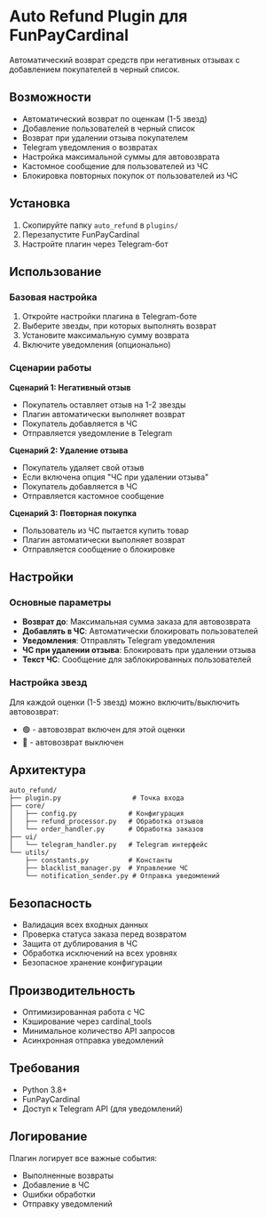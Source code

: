 # Auto Refund Plugin для FunPayCardinal

Автоматический возврат средств при негативных отзывах с добавлением покупателей в черный список.

## Возможности

- Автоматический возврат по оценкам (1-5 звезд)
- Добавление пользователей в черный список
- Возврат при удалении отзыва покупателем
- Telegram уведомления о возвратах
- Настройка максимальной суммы для автовозврата
- Кастомное сообщение для пользователей из ЧС
- Блокировка повторных покупок от пользователей из ЧС

## Установка

1. Скопируйте папку `auto_refund` в `plugins/`
2. Перезапустите FunPayCardinal
3. Настройте плагин через Telegram-бот

## Использование

### Базовая настройка

1. Откройте настройки плагина в Telegram-боте
2. Выберите звезды, при которых выполнять возврат
3. Установите максимальную сумму возврата
4. Включите уведомления (опционально)

### Сценарии работы

**Сценарий 1: Негативный отзыв**
- Покупатель оставляет отзыв на 1-2 звезды
- Плагин автоматически выполняет возврат
- Покупатель добавляется в ЧС
- Отправляется уведомление в Telegram

**Сценарий 2: Удаление отзыва**
- Покупатель удаляет свой отзыв
- Если включена опция "ЧС при удалении отзыва"
- Покупатель добавляется в ЧС
- Отправляется кастомное сообщение

**Сценарий 3: Повторная покупка**
- Пользователь из ЧС пытается купить товар
- Плагин автоматически выполняет возврат
- Отправляется сообщение о блокировке

## Настройки

### Основные параметры

- **Возврат до**: Максимальная сумма заказа для автовозврата
- **Добавлять в ЧС**: Автоматически блокировать пользователей
- **Уведомления**: Отправлять Telegram уведомления
- **ЧС при удалении отзыва**: Блокировать при удалении отзыва
- **Текст ЧС**: Сообщение для заблокированных пользователей

### Настройка звезд

Для каждой оценки (1-5 звезд) можно включить/выключить автовозврат:
- 🟢 - автовозврат включен для этой оценки
- 🔴 - автовозврат выключен

## Архитектура
```
auto_refund/
├── plugin.py                  # Точка входа
├── core/
│   ├── config.py             # Конфигурация
│   ├── refund_processor.py   # Обработка отзывов
│   └── order_handler.py      # Обработка заказов
├── ui/
│   └── telegram_handler.py   # Telegram интерфейс
└── utils/
    ├── constants.py          # Константы
    ├── blacklist_manager.py  # Управление ЧС
    └── notification_sender.py # Отправка уведомлений
```

## Безопасность

- Валидация всех входных данных
- Проверка статуса заказа перед возвратом
- Защита от дублирования в ЧС
- Обработка исключений на всех уровнях
- Безопасное хранение конфигурации

## Производительность

- Оптимизированная работа с ЧС
- Кэширование через cardinal_tools
- Минимальное количество API запросов
- Асинхронная отправка уведомлений

## Требования

- Python 3.8+
- FunPayCardinal
- Доступ к Telegram API (для уведомлений)

## Логирование

Плагин логирует все важные события:
- Выполненные возвраты
- Добавление в ЧС
- Ошибки обработки
- Отправку уведомлений
